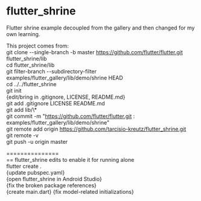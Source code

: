 # flutter_shrine
Flutter shrine example decoupled from the gallery and then changed for my own learning.  

This project comes from:  
git clone --single-branch -b master https://github.com/flutter/flutter.git flutter_shrine/lib  
cd flutter_shrine/lib  
git filter-branch --subdirectory-filter examples/flutter_gallery/lib/demo/shrine HEAD  
cd ../../flutter_shrine  
 git init  
 {edit/bring in .gitignore, LICENSE, README.md}  
 git add .gitignore LICENSE README.md  
 git add lib/\\*  
git commit -m "https://github.com/flutter/flutter.git : examples/flutter_gallery/lib/demo/shrine"  
git remote add origin https://github.com/tarcisio-kreutz/flutter_shrine.git  
git remote -v  
git push -u origin master  

===============  
== flutter_shrine edits to enable it for running alone  
flutter create .  
{update pubspec.yaml}  
{open flutter_shrine in Android Studio}  
{fix the broken package references}  
{create main.dart}
{fix model-related initializations}




